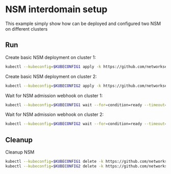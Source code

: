 # NSM interdomain setup


This example simply show how can be deployed and configured two NSM on different clusters

## Run

Create basic NSM deployment on cluster 1:

```bash
kubectl --kubeconfig=$KUBECONFIG1 apply -k https://github.com/networkservicemesh/deployments-k8s/examples/interdomain/nsm/cluster1?ref=e87266c2e840e3a5b3f9108097a10c30f6d0ea1c
```

Create basic NSM deployment on cluster 2:

```bash
kubectl --kubeconfig=$KUBECONFIG2 apply -k https://github.com/networkservicemesh/deployments-k8s/examples/interdomain/nsm/cluster2?ref=e87266c2e840e3a5b3f9108097a10c30f6d0ea1c
```

Wait for NSM admission webhook on cluster 1:

```bash
kubectl --kubeconfig=$KUBECONFIG1 wait --for=condition=ready --timeout=1m pod -n nsm-system -l app=admission-webhook-k8s
```

Wait for NSM admission webhook on cluster 2:

```bash
kubectl --kubeconfig=$KUBECONFIG2 wait --for=condition=ready --timeout=1m pod -n nsm-system -l app=admission-webhook-k8s
```

## Cleanup

Cleanup NSM
```bash
kubectl --kubeconfig=$KUBECONFIG1 delete -k https://github.com/networkservicemesh/deployments-k8s/examples/interdomain/nsm/cluster1?ref=e87266c2e840e3a5b3f9108097a10c30f6d0ea1c
kubectl --kubeconfig=$KUBECONFIG2 delete -k https://github.com/networkservicemesh/deployments-k8s/examples/interdomain/nsm/cluster2?ref=e87266c2e840e3a5b3f9108097a10c30f6d0ea1c
```
